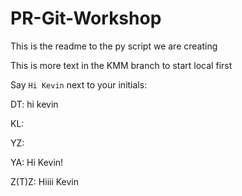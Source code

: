 # PR-Git-Workshop

This is the readme to the py script we are creating

This is more text in the KMM branch to start local first

Say `Hi Kevin` next to your initials:

DT: hi kevin

KL:

YZ:

YA: Hi Kevin!

Z(T)Z: Hiiii Kevin

